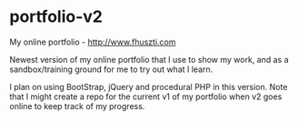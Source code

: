 # portfolio-v2
My online portfolio - http://www.fhuszti.com

Newest version of my online portfolio that I use to show my work, and as a sandbox/training ground for me to try out what I learn.

I plan on using BootStrap, jQuery and procedural PHP in this version.
Note that I might create a repo for the current v1 of my portfolio when v2 goes online to keep track of my progress.

